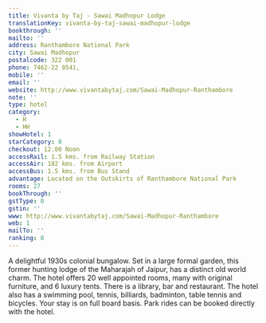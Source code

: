 ```yaml
---
title: Vivanta by Taj - Sawai Madhopur Lodge
translationKey: vivanta-by-taj-sawai-madhopur-lodge
bookthrough: ''
mailto: ''
address: Ranthambore National Park
city: Sawai Madhopur
postalcode: 322 001
phone: 7462-22 0541,
mobile: ''
email: ''
website: http://www.vivantabytaj.com/Sawai-Madhopur-Ranthambore
note: ''
type: hotel
category:
  - H
  - HH
showHotel: 1
starCategory: 0
checkout: 12.00 Noon
accessRail: 1.5 kms. from Railway Station
accessAir: 182 kms. from Airport
accessBus: 1.5 kms. from Bus Stand
advantage: Located on the Outskirts of Ranthambore National Park
rooms: 27
bookThrough: ''
gstType: 0
gstin: ''
www: http://www.vivantabytaj.com/Sawai-Madhopur-Ranthambore
web: 1
mailTo: ''
ranking: 0
---
```













A delightful 1930s colonial bungalow. Set in a large formal garden, this former hunting lodge of the Maharajah of Jaipur, has a distinct old world charm. The hotel offers 20 well appointed rooms, many with original furniture, and 6 luxury tents. There is a library, bar and restaurant. The hotel also has a swimming pool, tennis, billiards, badminton, table tennis and bicycles. Your stay is on full board basis. Park rides can be booked directly with the hotel.
